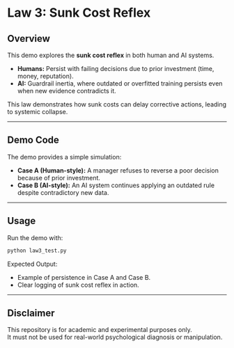 # Law 3: Sunk Cost Reflex

## Overview
This demo explores the **sunk cost reflex** in both human and AI systems.
- **Humans:** Persist with failing decisions due to prior investment (time, money, reputation).
- **AI:** Guardrail inertia, where outdated or overfitted training persists even when new evidence contradicts it.

This law demonstrates how sunk costs can delay corrective actions, leading to systemic collapse.

---

## Demo Code
The demo provides a simple simulation:
- **Case A (Human-style):** A manager refuses to reverse a poor decision because of prior investment.
- **Case B (AI-style):** An AI system continues applying an outdated rule despite contradictory new data.

---

## Usage
Run the demo with:

```bash
python law3_test.py
```

Expected Output:
- Example of persistence in Case A and Case B.
- Clear logging of sunk cost reflex in action.

---

## Disclaimer
This repository is for academic and experimental purposes only.  
It must not be used for real-world psychological diagnosis or manipulation.

